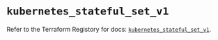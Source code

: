 # `kubernetes_stateful_set_v1`

Refer to the Terraform Registory for docs: [`kubernetes_stateful_set_v1`](https://registry.terraform.io/providers/hashicorp/kubernetes/2.25.1/docs/resources/stateful_set_v1).
